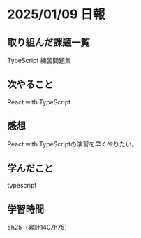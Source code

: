# 2025/01/09 日報
## 取り組んだ課題一覧
TypeScript 練習問題集

## 次やること
React with TypeScript


## 感想
React with TypeScriptの演習を早くやりたい。

## 学んだこと
typescript


## 学習時間
5h25（累計1407h75）
